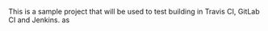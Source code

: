 This is a sample project that will be used to test building in  Travis CI, GitLab CI and Jenkins.
as
